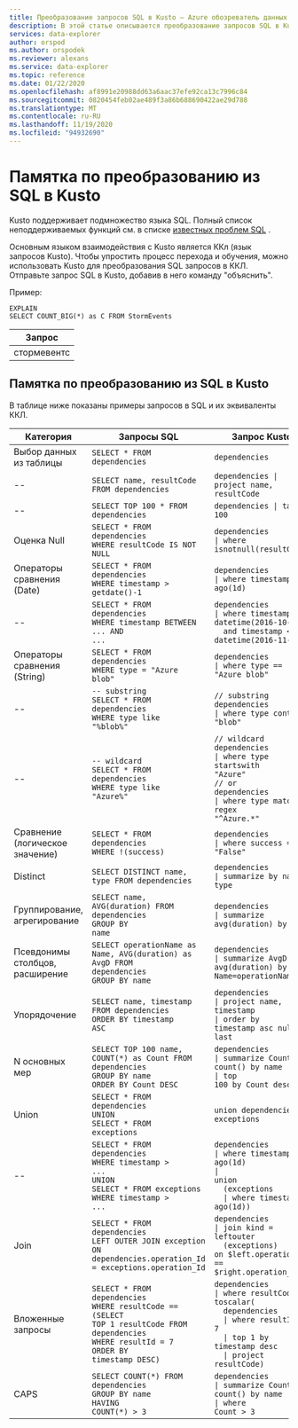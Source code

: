 ```yaml
---
title: Преобразование запросов SQL в Kusto — Azure обозреватель данных
description: В этой статье описывается преобразование запросов SQL в Kusto в Azure обозреватель данных.
services: data-explorer
author: orspod
ms.author: orspodek
ms.reviewer: alexans
ms.service: data-explorer
ms.topic: reference
ms.date: 01/22/2020
ms.openlocfilehash: af8991e20988dd63a6aac37efe92ca13c7996c84
ms.sourcegitcommit: 0820454feb02ae489f3a86b688690422ae29d788
ms.translationtype: MT
ms.contentlocale: ru-RU
ms.lasthandoff: 11/19/2020
ms.locfileid: "94932690"
---
```

# <a name="sql-to-kusto-cheat-sheet"></a>Памятка по преобразованию из SQL в Kusto

Kusto поддерживает подмножество языка SQL. Полный список неподдерживаемых функций см. в списке [известных проблем SQL](../api/tds/sqlknownissues.md) .

Основным языком взаимодействия с Kusto является ККл (язык запросов Kusto). Чтобы упростить процесс перехода и обучения, можно использовать Kusto для преобразования SQL запросов в ККЛ. Отправьте запрос SQL в Kusto, добавив в него команду "объяснить".

Пример:

<!-- csl: https://help.kusto.windows.net:443/Samples -->
```kusto
EXPLAIN 
SELECT COUNT_BIG(*) as C FROM StormEvents 
```

|Запрос|
|---|
|стормевентс<br>| суммировать в C = count ()<br>| проект в|

## <a name="sql-to-kusto-cheat-sheet"></a>Памятка по преобразованию из SQL в Kusto

В таблице ниже показаны примеры запросов в SQL и их эквиваленты ККЛ.

|Категория |Запросы SQL |Запрос Kusto
|---|---|---
Выбор данных из таблицы |<code>SELECT * FROM dependencies</code> | <code>dependencies</code>
--|<code>SELECT name, resultCode FROM dependencies</code> |<code>dependencies &#124; project name, resultCode</code>
--|<code>SELECT TOP 100 * FROM dependencies</code> | <code>dependencies &#124; take 100</code>
Оценка Null |<code>SELECT * FROM dependencies<br>WHERE resultCode IS NOT NULL</code> | <code>dependencies<br>&#124; where isnotnull(resultCode)</code>
Операторы сравнения (Date) |<code>SELECT * FROM dependencies<br>WHERE timestamp > getdate()-1</code>| <code>dependencies<br>&#124; where timestamp > ago(1d)</code>
--|<code>SELECT * FROM dependencies<br>WHERE timestamp BETWEEN ... AND ...</code> |<code>dependencies<br>&#124; where timestamp > datetime(2016-10-01)<br>&nbsp;&nbsp;and timestamp <= datetime(2016-11-01)</code>
Операторы сравнения (String)|<code>SELECT * FROM dependencies<br>WHERE type = "Azure blob"</code> |<code>dependencies<br>&#124; where type == "Azure blob"</code>
--|<code>-- substring<br>SELECT * FROM dependencies<br>WHERE type like "%blob%"</code> |<code>// substring<br>dependencies<br>&#124; where type contains "blob"</code>
--|<code>-- wildcard<br>SELECT * FROM dependencies<br>WHERE type like "Azure%"</code> |<code>// wildcard<br>dependencies<br>&#124; where type startswith "Azure"<br>// or<br>dependencies<br>&#124; where type matches regex "^Azure.*"</code>
Сравнение (логическое значение) |<code>SELECT * FROM dependencies<br>WHERE !(success)</code> |<code>dependencies<br>&#124; where success == "False"</code>
Distinct |<code>SELECT DISTINCT name, type  FROM dependencies</code> |<code>dependencies<br>&#124; summarize by name, type</code>
Группирование, агрегирование |<code>SELECT name, AVG(duration) FROM dependencies<br>GROUP BY name</code> |<code>dependencies<br>&#124; summarize avg(duration) by name</code>
Псевдонимы столбцов, расширение |<code>SELECT operationName as Name, AVG(duration) as AvgD FROM dependencies<br>GROUP BY name</code> |<code>dependencies<br>&#124; summarize AvgD = avg(duration) by Name=operationName</code>
Упорядочение |<code>SELECT name, timestamp FROM dependencies<br>ORDER BY timestamp ASC</code> |<code>dependencies<br>&#124; project name, timestamp<br>&#124; order by timestamp asc nulls last</code>
N основных мер |<code>SELECT TOP 100 name, COUNT(*) as Count FROM dependencies<br>GROUP BY name<br>ORDER BY Count DESC</code> |<code>dependencies<br>&#124; summarize Count = count() by name<br>&#124; top 100 by Count desc</code>
Union |<code>SELECT * FROM dependencies<br>UNION<br>SELECT * FROM exceptions</code> |<code>union dependencies, exceptions</code>
--|<code>SELECT * FROM dependencies<br>WHERE timestamp > ...<br>UNION<br>SELECT * FROM exceptions<br>WHERE timestamp > ...</code> |<code>dependencies<br>&#124; where timestamp > ago(1d)<br>&#124; union<br>&nbsp;&nbsp;(exceptions<br>&nbsp;&nbsp;&#124; where timestamp > ago(1d))</code>
Join |<code>SELECT * FROM dependencies <br>LEFT OUTER JOIN exception<br>ON dependencies.operation_Id = exceptions.operation_Id</code> |<code>dependencies<br>&#124; join kind = leftouter<br>&nbsp;&nbsp;(exceptions)<br>on $left.operation_Id == $right.operation_Id</code>
Вложенные запросы |<code>SELECT * FROM dependencies<br>WHERE resultCode == <br>(SELECT TOP 1 resultCode FROM dependencies<br>WHERE resultId = 7<br>ORDER BY timestamp DESC)</code> |<code>dependencies<br>&#124; where resultCode == toscalar(<br>&nbsp;&nbsp;dependencies<br>&nbsp;&nbsp;&#124; where resultId == 7<br>&nbsp;&nbsp;&#124; top 1 by timestamp desc<br>&nbsp;&nbsp;&#124; project resultCode)</code>
CAPS |<code>SELECT COUNT(\*) FROM dependencies<br>GROUP BY name<br>HAVING COUNT(\*) > 3</code> |<code>dependencies<br>&#124; summarize Count = count() by name<br>&#124; where Count > 3</code>|
